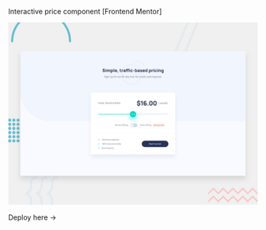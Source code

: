Interactive price component [Frontend Mentor]

![Design preview for the Interactive pricing component coding challenge](./design/desktop-preview.jpg)

Deploy here ->
